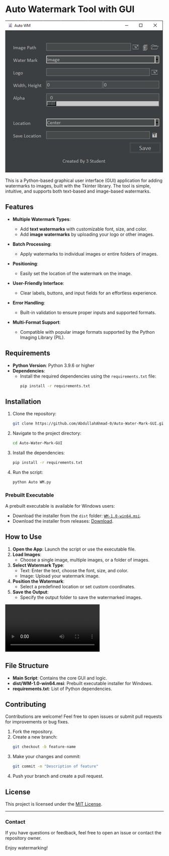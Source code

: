 # Auto Watermark Tool with GUI

![demo\screenshot.png](demo\screenshot.png)

This is a Python-based graphical user interface (GUI) application for adding watermarks to images, built with the Tkinter library. The tool is simple, intuitive, and supports both text-based and image-based watermarks.

## Features

- **Multiple Watermark Types**: 
  - Add **text watermarks** with customizable font, size, and color.
  - Add **image watermarks** by uploading your logo or other images.
  
- **Batch Processing**: 
  - Apply watermarks to individual images or entire folders of images.

- **Positioning**: 
  - Easily set the location of the watermark on the image.

- **User-Friendly Interface**:
  - Clear labels, buttons, and input fields for an effortless experience.

- **Error Handling**:
  - Built-in validation to ensure proper inputs and supported formats.

- **Multi-Format Support**:
  - Compatible with popular image formats supported by the Python Imaging Library (PIL).

## Requirements

- **Python Version**: Python 3.9.6 or higher
- **Dependencies**:
  - Install the required dependencies using the `requirements.txt` file:
    ```bash
    pip install -r requirements.txt
    ```

## Installation

1. Clone the repository:
    ```bash
    git clone https://github.com/AbdullahAhmad-0/Auto-Water-Mark-GUI.git
    ```
2. Navigate to the project directory:
    ```bash
    cd Auto-Water-Mark-GUI
    ```
3. Install the dependencies:
    ```bash
    pip install -r requirements.txt
    ```

4. Run the script:
    ```bash
    python Auto WM.py
    ```

### Prebuilt Executable

A prebuilt executable is available for Windows users:
- Download the installer from the `dist` folder: [`WM-1.0-win64.msi`](https://github.com/AbdullahAhmad-0/Auto-Water-Mark-GUI/releases/latest).
- Download the installer from releases: [Download](https://github.com/AbdullahAhmad-0/Auto-Water-Mark-GUI/releases/latest).

## How to Use

1. **Open the App**: Launch the script or use the executable file.
2. **Load Images**: 
   - Choose a single image, multiple images, or a folder of images.
3. **Select Watermark Type**:
   - Text: Enter the text, choose the font, size, and color.
   - Image: Upload your watermark image.
4. **Position the Watermark**:
   - Select a predefined location or set custom coordinates.
5. **Save the Output**:
   - Specify the output folder to save the watermarked images.

<video controls>
  <source src="demo\Demo.mkv" type="video/mkv">
Your browser does not support the video tag.
</video>


## File Structure

- **Main Script**: Contains the core GUI and logic.
- **dist/WM-1.0-win64.msi**: Prebuilt executable installer for Windows.
- **requirements.txt**: List of Python dependencies.

## Contributing

Contributions are welcome! Feel free to open issues or submit pull requests for improvements or bug fixes.

1. Fork the repository.
2. Create a new branch:
    ```bash
    git checkout -b feature-name
    ```
3. Make your changes and commit:
    ```bash
    git commit -m "Description of feature"
    ```
4. Push your branch and create a pull request.

## License

This project is licensed under the [MIT License](LICENSE).

---

### Contact

If you have questions or feedback, feel free to open an issue or contact the repository owner.

Enjoy watermarking!
